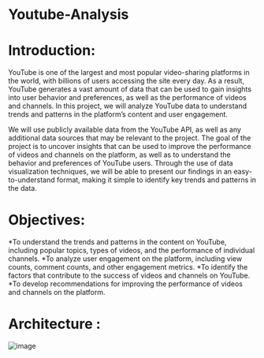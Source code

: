 # Youtube-Analysis

# Introduction:

YouTube is one of the largest and most popular video-sharing platforms in the world, with billions of users accessing the site every day. As a result, YouTube generates a vast amount of data that can be used to gain insights into user behavior and preferences, as well as the performance of videos and channels. In this project, we will analyze YouTube data to understand trends and patterns in the platform’s content and user
engagement.

We will use publicly available data from the YouTube API, as well as any additional data sources that may be relevant to the project. The goal of the project is to uncover insights that can be used to improve the performance of videos and channels on the platform, as well as to understand the behavior and preferences of YouTube users. Through the use of data visualization techniques, we will be able to present our findings in an easy-to-understand format, making it simple to identify key trends and patterns in the data.

# Objectives:

*To understand the trends and patterns in the content on YouTube, including popular topics, types of videos, and the performance of individual channels.
*To analyze user engagement on the platform, including view counts, comment counts, and other engagement metrics.
*To identify the factors that contribute to the success of videos and channels on YouTube.
*To develop recommendations for improving the performance of videos and channels on the platform.


# Architecture : 

![image](https://user-images.githubusercontent.com/32273709/212418619-42331bd6-bc20-4925-91b0-0f804482667b.png)
